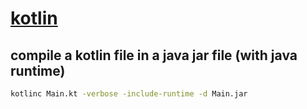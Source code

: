 # [kotlin]()

## compile a kotlin file in a java jar file (with java runtime)

```sh
kotlinc Main.kt -verbose -include-runtime -d Main.jar
```
